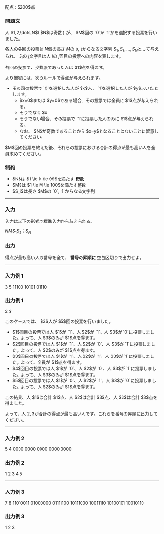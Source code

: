 
<div>

<span>

<span>

<p>
配点 : $200$点
</p>

<div>

<section>

### **問題文**

<p>
人 $1,2,\dots,N$( $N$は奇数 ) が、 $M$回の `0`か `1`かを選択する投票を行いました。

各人の各回の投票は $N$個の長さ $M$の `0`, `1`からなる文字列 $S_1,S_2,\dots,S_N$として与えられ、 $S_i$の $j$文字目は人 $i$の $j$回目の投票への内容を表します。
</p>

<p>
各回の投票で、少数派であった人は $1$点を得ます。

より厳密には、次のルールで得点が与えられます。
</p>

<ul>

<li>
その回の投票で `0`を選択した人が $x$人、 `1`を選択した人が $y$人いたとします。
<ul>

<li>
$x=0$または $y=0$である場合、その投票では全員に $1$点が与えられる。
</li>

<li>
そうでなく $x<y$である場合、その投票で `0`に投票した人のみに $1$点が与えられる。
</li>

<li>
そうでない場合、その投票で `1`に投票した人のみに $1$点が与えられる。
</li>

<li>
なお、 $N$が奇数であることから $x=y$となることはないことに留意してください。
</li>

</ul>

</li>

</ul>

<p>
$M$回の投票を終えた後、それらの投票における合計の得点が最も高い人を全員求めてください。
</p>

</section>

</div>

<div>

<section>

### **制約**

<ul>

<li>
$N$は $1 \le N \le 99$を満たす 
<strong>
奇数
</strong>

</li>

<li>
$M$は $1 \le M \le 100$を満たす整数
</li>

<li>
$S_i$は長さ $M$の `0`, `1`からなる文字列
</li>

</ul>

</section>

</div>

---

<div>

<div>

<section>

### **入力**

<p>
入力は以下の形式で標準入力から与えられる。
</p>

<div>

$N$$M$$S_1$$S_2$$\vdots$$S_N$
</div>

</section>

</div>

<div>

<section>

### **出力**

<p>
得点が最も高い人の番号を全て、 
<strong>
番号の昇順に
</strong>
空白区切りで出力せよ。
</p>

</section>

</div>

</div>

---

<div>

<section>

### **入力例 1**

<div>

3 5
11100
10101
01110

</div>

</section>

</div>

<div>

<section>

### **出力例 1**

<div>

2 3

</div>

<p>
このケースでは、 $3$人が $5$回の投票を行いました。
</p>

<ul>

<li>
$1$回目の投票では人 $1$が `1`、人 $2$が `1`、人 $3$が `0`に投票しました。よって、人 $3$のみが $1$点を得ます。
</li>

<li>
$2$回目の投票では人 $1$が `1`、人 $2$が `0`、人 $3$が `1`に投票しました。よって、人 $2$のみが $1$点を得ます。
</li>

<li>
$3$回目の投票では人 $1$が `1`、人 $2$が `1`、人 $3$が `1`に投票しました。よって、全員が $1$点を得ます。
</li>

<li>
$4$回目の投票では人 $1$が `0`、人 $2$が `0`、人 $3$が `1`に投票しました。よって、人 $3$のみが $1$点を得ます。
</li>

<li>
$5$回目の投票では人 $1$が `0`、人 $2$が `1`、人 $3$が `0`に投票しました。よって、人 $2$のみが $1$点を得ます。
</li>

</ul>

<p>
この結果、人 $1$は合計 $1$点、人 $2$は合計 $3$点、人 $3$は合計 $3$点を得ました。

よって、人 $2,3$が合計の得点が最も高い人です。これらを番号の昇順に出力してください。
</p>

</section>

</div>

---

<div>

<section>

### **入力例 2**

<div>

5 4
0000
0000
0000
0000
0000

</div>

</section>

</div>

<div>

<section>

### **出力例 2**

<div>

1 2 3 4 5

</div>

</section>

</div>

---

<div>

<section>

### **入力例 3**

<div>

7 8
11010011
01000000
01111100
10111000
10011110
10100101
10010110

</div>

</section>

</div>

<div>

<section>

### **出力例 3**

<div>

1 2 3

</div>

</section>

</div>

</span>

</span>

</div>
